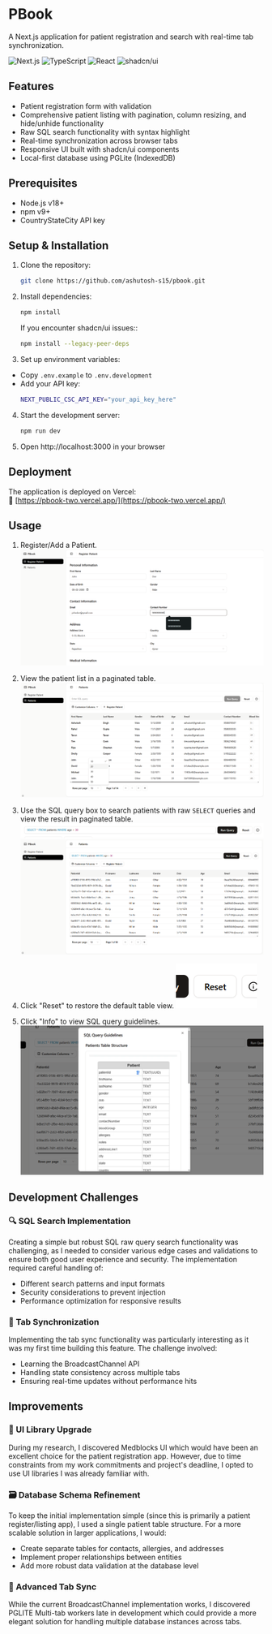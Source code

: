 # PBook

A Next.js application for patient registration and search with real-time tab synchronization.

![Next.js](https://img.shields.io/badge/Next.js-15.3.2-black?style=flat&logo=next.js)
![TypeScript](https://img.shields.io/badge/TypeScript-5.0+-blue?style=flat&logo=typescript)
![React](https://img.shields.io/badge/React-19.0.0-blue?style=flat&logo=react)
![shadcn/ui](https://img.shields.io/badge/shadcn/ui-0.5.0+-black?style=flat)

## Features

- Patient registration form with validation
- Comprehensive patient listing with pagination, column resizing, and hide/unhide functionality
- Raw SQL search functionality with syntax highlight
- Real-time synchronization across browser tabs
- Responsive UI built with shadcn/ui components
- Local-first database using PGLite (IndexedDB)

## Prerequisites

- Node.js v18+
- npm v9+
- CountryStateCity API key

## Setup & Installation

1. Clone the repository:

   ```bash
   git clone https://github.com/ashutosh-s15/pbook.git
   ```

2. Install dependencies:

   ```bash
   npm install
   ```

   If you encounter shadcn/ui issues::

   ```bash
   npm install --legacy-peer-deps
   ```

3. Set up environment variables:

- Copy `.env.example` to `.env.development`
- Add your API key:
  ```bash
  NEXT_PUBLIC_CSC_API_KEY="your_api_key_here"
  ```

4. Start the development server:

   ```bash
   npm run dev
   ```

5. Open http://localhost:3000 in your browser

## Deployment

The application is deployed on Vercel:  
🔗 [https://pbook-two.vercel.app/](https://pbook-two.vercel.app/)

## Usage

1. Register/Add a Patient.
   ![alt text]({DFBCEC94-2AE2-406A-AAF6-14C2CEE9F000}.png)

2. View the patient list in a paginated table.
   ![alt text]({58F21FCB-B4C7-4F4D-9C6C-6C8BAE335FD5}.png)

3. Use the SQL query box to search patients with raw `SELECT` queries and view the result in paginated table.
   ![alt text]({18A47125-5D2C-432F-91ED-423FBFEC492D}.png)
   ![alt text]({6868768F-E486-4D18-AFFB-24F43E6846CF}.png)

4. Click "Reset" to restore the default table view.
   ![alt text]({68AF214D-1B87-4E8D-B60A-27BAB94A0CF3}.png)

5. Click "Info" to view SQL query guidelines.
   ![alt text]({D32F9BAF-E4B9-4F10-992C-7D945CAE993C}.png)

## Development Challenges

### 🔍 SQL Search Implementation

Creating a simple but robust SQL raw query search functionality was challenging, as I needed to consider various edge cases and validations to ensure both good user experience and security. The implementation required careful handling of:

- Different search patterns and input formats
- Security considerations to prevent injection
- Performance optimization for responsive results

### 🔄 Tab Synchronization

Implementing the tab sync functionality was particularly interesting as it was my first time building this feature. The challenge involved:

- Learning the BroadcastChannel API
- Handling state consistency across multiple tabs
- Ensuring real-time updates without performance hits

## Improvements

### 🏥 UI Library Upgrade

During my research, I discovered Medblocks UI which would have been an excellent choice for the patient registration app. However, due to time constraints from my work commitments and project's deadline, I opted to use UI libraries I was already familiar with.

### 🗃️ Database Schema Refinement

To keep the initial implementation simple (since this is primarily a patient register/listing app), I used a single patient table structure. For a more scalable solution in larger applications, I would:

- Create separate tables for contacts, allergies, and addresses
- Implement proper relationships between entities
- Add more robust data validation at the database level

### 🔄 Advanced Tab Sync

While the current BroadcastChannel implementation works, I discovered PGLITE Multi-tab workers late in development which could provide a more elegant solution for handling multiple database instances across tabs.
